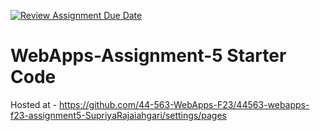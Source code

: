 [![Review Assignment Due Date](https://classroom.github.com/assets/deadline-readme-button-24ddc0f5d75046c5622901739e7c5dd533143b0c8e959d652212380cedb1ea36.svg)](https://classroom.github.com/a/7kKA03Up)
# WebApps-Assignment-5 Starter Code
Hosted at - https://github.com/44-563-WebApps-F23/44563-webapps-f23-assignment5-SupriyaRajaiahgari/settings/pages



